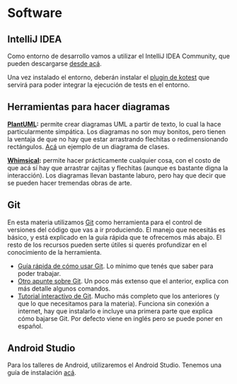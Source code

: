 # Software

## IntelliJ IDEA

Como entorno de desarrollo vamos a utilizar el IntelliJ IDEA Community, que pueden descargarse [desde acá](https://www.jetbrains.com/idea/download).

Una vez instalado el entorno, deberán instalar el [plugin de kotest](https://plugins.jetbrains.com/plugin/14080-kotest) que servirá para poder integrar la ejecución de tests en el entorno.

## Herramientas para hacer diagramas

**[PlantUML](https://plantuml.com/es/):** permite crear diagramas UML a partir de texto, lo cual la hace particularmente simpática. Los diagramas no son muy bonitos, pero tienen la ventaja de que no hay que estar arrastrando flechitas o redimensionando rectángulos. [Acá](http://www.plantuml.com/plantuml/uml/JSun2a8n40JGFgVOKg_mgozgOQLN69Cr1ZORsUmNGRox4NvXEymyPkuEywLAY8BUwIB8e7SWSeFsMfoFUcEhd90ssubsabluXBM-No8CyOvE_7BMz2yysbKGIzE9JkgSsKQevSboW9RsqyvkRHNdiHu_lW00) un ejemplo de un diagrama de clases. 

**[Whimsical](https://whimsical.com/):** permite hacer prácticamente cualquier cosa, con el costo de que acá sí hay que arrastrar cajitas y flechitas (aunque es bastante digna la interacción). Los diagramas llevan bastante laburo, pero hay que decir que se pueden hacer tremendas obras de arte. 

## Git

En esta materia utilizamos [Git](https://git-scm.com/) como herramienta para el control de versiones del código que vas a ir produciendo. El manejo que necesitás es básico, y está explicado en la guía rápida que te ofrecemos más abajo. El resto de los recursos pueden serte útiles si querés profundizar en el conocimiento de la herramienta.

* [Guía rápida de cómo usar Git](https://github.com/obj1-unahur-2018s2/docs/wiki/Guia-r%C3%A1pida-de-GIT). Lo mínimo que tenés que saber para poder trabajar.
* [Otro apunte sobre Git](https://docs.google.com/document/d/1ozqfYCwt-37stynmgAd5wJlNOFKWYQeIZoeqXpAEs0I/edit). Un poco más extenso que el anterior, explica con más detalle algunos comandos.
* [Tutorial interactivo de Git](https://github.com/jlord/git-it-electron). Mucho más completo que los anteriores (y que lo que necesitamos para la materia). Funciona sin conexión a internet, hay que instalarlo e incluye una primera parte que explica cómo bajarse Git. Por defecto viene en inglés pero se puede poner en español.

## Android Studio

Para los talleres de Android, utilizaremos el Android Studio. Tenemos una guía de instalación [acá](https://github.com/obj2-unahur/apuntes/blob/master/android-studio-instalacion.md).
